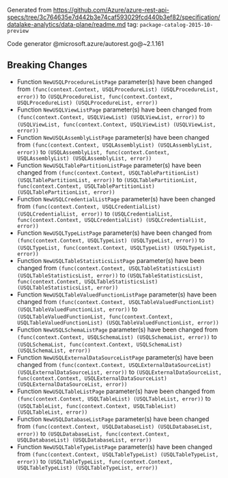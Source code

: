 Generated from https://github.com/Azure/azure-rest-api-specs/tree/3c764635e7d442b3e74caf593029fcd440b3ef82/specification/datalake-analytics/data-plane/readme.md tag: `package-catalog-2015-10-preview`

Code generator @microsoft.azure/autorest.go@~2.1.161

## Breaking Changes

- Function `NewUSQLProcedureListPage` parameter(s) have been changed from `(func(context.Context, USQLProcedureList) (USQLProcedureList, error))` to `(USQLProcedureList, func(context.Context, USQLProcedureList) (USQLProcedureList, error))`
- Function `NewUSQLViewListPage` parameter(s) have been changed from `(func(context.Context, USQLViewList) (USQLViewList, error))` to `(USQLViewList, func(context.Context, USQLViewList) (USQLViewList, error))`
- Function `NewUSQLAssemblyListPage` parameter(s) have been changed from `(func(context.Context, USQLAssemblyList) (USQLAssemblyList, error))` to `(USQLAssemblyList, func(context.Context, USQLAssemblyList) (USQLAssemblyList, error))`
- Function `NewUSQLTablePartitionListPage` parameter(s) have been changed from `(func(context.Context, USQLTablePartitionList) (USQLTablePartitionList, error))` to `(USQLTablePartitionList, func(context.Context, USQLTablePartitionList) (USQLTablePartitionList, error))`
- Function `NewUSQLCredentialListPage` parameter(s) have been changed from `(func(context.Context, USQLCredentialList) (USQLCredentialList, error))` to `(USQLCredentialList, func(context.Context, USQLCredentialList) (USQLCredentialList, error))`
- Function `NewUSQLTypeListPage` parameter(s) have been changed from `(func(context.Context, USQLTypeList) (USQLTypeList, error))` to `(USQLTypeList, func(context.Context, USQLTypeList) (USQLTypeList, error))`
- Function `NewUSQLTableStatisticsListPage` parameter(s) have been changed from `(func(context.Context, USQLTableStatisticsList) (USQLTableStatisticsList, error))` to `(USQLTableStatisticsList, func(context.Context, USQLTableStatisticsList) (USQLTableStatisticsList, error))`
- Function `NewUSQLTableValuedFunctionListPage` parameter(s) have been changed from `(func(context.Context, USQLTableValuedFunctionList) (USQLTableValuedFunctionList, error))` to `(USQLTableValuedFunctionList, func(context.Context, USQLTableValuedFunctionList) (USQLTableValuedFunctionList, error))`
- Function `NewUSQLSchemaListPage` parameter(s) have been changed from `(func(context.Context, USQLSchemaList) (USQLSchemaList, error))` to `(USQLSchemaList, func(context.Context, USQLSchemaList) (USQLSchemaList, error))`
- Function `NewUSQLExternalDataSourceListPage` parameter(s) have been changed from `(func(context.Context, USQLExternalDataSourceList) (USQLExternalDataSourceList, error))` to `(USQLExternalDataSourceList, func(context.Context, USQLExternalDataSourceList) (USQLExternalDataSourceList, error))`
- Function `NewUSQLTableListPage` parameter(s) have been changed from `(func(context.Context, USQLTableList) (USQLTableList, error))` to `(USQLTableList, func(context.Context, USQLTableList) (USQLTableList, error))`
- Function `NewUSQLDatabaseListPage` parameter(s) have been changed from `(func(context.Context, USQLDatabaseList) (USQLDatabaseList, error))` to `(USQLDatabaseList, func(context.Context, USQLDatabaseList) (USQLDatabaseList, error))`
- Function `NewUSQLTableTypeListPage` parameter(s) have been changed from `(func(context.Context, USQLTableTypeList) (USQLTableTypeList, error))` to `(USQLTableTypeList, func(context.Context, USQLTableTypeList) (USQLTableTypeList, error))`
